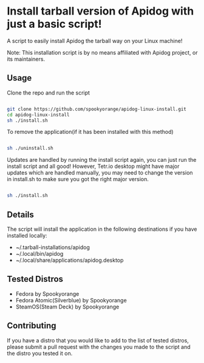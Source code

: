 # Install tarball version of Apidog with just a basic script!

A script to easily install Apidog the tarball way on your Linux machine!

Note: This installation script is by no means affiliated with Apidog project, or its maintainers.

## Usage

Clone the repo and run the script
```bash

git clone https://github.com/spookyorange/apidog-linux-install.git
cd apidog-linux-install
sh ./install.sh

```

To remove the application(if it has been installed with this method)
```bash

sh ./uninstall.sh

```

Updates are handled by running the install script again, you can just run the install script and all good! However, Tetr.io desktop might have major updates which are handled manually, you may need to change the version in install.sh to make sure you got the right major version.

```bash

sh ./install.sh

```

## Details

The script will install the application in the following destinations if you have installed locally:

- ~/.tarball-installations/apidog
- ~/.local/bin/apidog
- ~/.local/share/applications/apidog.desktop

## Tested Distros

- Fedora by Spookyorange
- Fedora Atomic(Silverblue) by Spookyorange
- SteamOS(Steam Deck) by Spookyorange

## Contributing

If you have a distro that you would like to add to the list of tested distros, please submit a pull request with the changes you made to the script and the distro you tested it on.

